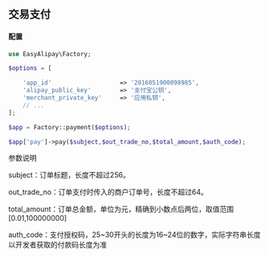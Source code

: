 ## 交易支付

#### 配置
```php
use EasyAlipay\Factory;

$options = [

    'app_id'                   => '2016051900098985',
    'alipay_public_key'        => '支付宝公钥',
    'merchant_private_key'     => '应用私钥',
    // ...
];

$app = Factory::payment($options);

$app['pay']->pay($subject,$out_trade_no,$total_amount,$auth_code);
```

参数说明

subject：订单标题，长度不超过256。

out_trade_no：订单支付时传入的商户订单号，长度不超过64。

total_amount：订单总金额，单位为元，精确到小数点后两位，取值范围[0.01,100000000] 

auth_code：支付授权码，25~30开头的长度为16~24位的数字，实际字符串长度以开发者获取的付款码长度为准


